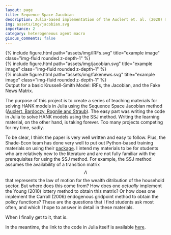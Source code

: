 ```yaml
---
layout: page
title: Sequence Space Jacobian
description: Julia-based implementation of the Auclert et. al. (2020) method for solving HANK models
img: assets/img/jacobian.svg
importance: 2
category: heterogeneous agent macro
giscus_comments: false
---
```



<div class="row">
    <div class="col-sm mt-3 mt-md-0">
        {% include figure.html path="assets/img/IRFs.svg" title="example image" class="img-fluid rounded z-depth-1" %}
    </div>
    <div class="col-sm mt-3 mt-md-0">
        {% include figure.html path="assets/img/jacobian.svg" title="example image" class="img-fluid rounded z-depth-1" %}
    </div>
    <div class="col-sm mt-3 mt-md-0">
        {% include figure.html path="assets/img/fakenews.svg" title="example image" class="img-fluid rounded z-depth-1" %}
    </div>
</div>
<div class="caption">
    Output for a basic Krussell-Smith Model: IRFs, the Jacobian, and the Fake News Matrix.
</div>

The purpose of this project is to create a series of teaching materials for solving HANK models in Julia using the Sequence Space Jacobian method ([Auclert, Bardoczy, Rognlie and Straub](https://web.stanford.edu/~aauclert/sequence_space_jacobian.pdf)).
The easy part was writing the code in Julia to solve HANK models using the SSJ method.
Writing the learning material, on the other hand, is taking forever.
Too many projects competing for my time, sadly.

To be clear, I think the paper is very well written and easy to follow.
Plus, the Shade-Econ team has done very well to put out Python-based training materials on using their [package](https://github.com/shade-econ/sequence-jacobian).
I intend my materials to be for students who are relatively new to the literature and are not fully familiar with the prerequisites for using the SSJ method.
For example, the SSJ method assumes the availability of a transition matrix $$\Lambda$$ that represents the law of motion for the wealth ditribution of the household sector. 
But where does this come from? 
How does one _actually_ implement the Young (2010) lottery method to obtain this matrix?
Or how does one implement the Carroll (2006) endogenous gridpoint method to obtain the policy functions?
These are the questions that I find students ask most often, and which I hope to answer in detail in these materials.

When I finally get to it, that is.

In the meantime, the link to the code in Julia itself is available [here](https://github.com/vasudeva-ram/Julia-SSJ).



